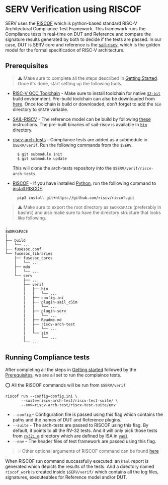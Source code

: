 # SERV Verification using RISCOF
SERV uses the [RISCOF](https://riscof.readthedocs.io/en/stable/index.html) which is python-based standard RISC-V Architectural Compliance Test Framework. This framework runs the Compliance tests in real-time on DUT and Reference and compare the signature results generated by both to decide if the tests are passed.
In our case, DUT is SERV core and reference is the [sail-riscv](https://github.com/riscv/sail-riscv), which is the golden model for the formal specification of RISC-V architecture.


## Prerequisites

> :warning: Make sure to complete all the steps described in [Getting Started](/README.md). Once     it's done, start setting up the following tools.

- [RISC-V GCC Toolchain](https://github.com/riscv-collab/riscv-gnu-toolchain) - Make sure to install toolchain for native [`32-bit`](https://github.com/riscv-collab/riscv-gnu-toolchain#:~:text=To%20build%20the%2032%2Dbit%20RV32GC%20toolchain%2C%20use%3A) build environment. Pre-build toolchain can also be downloaded from [here](https://github.com/riscv-collab/riscv-gnu-toolchain/releases/tag/2022.09.21). Once toolchain is build or downloaded, don't forget to add the `bin` directory to `$PATH` variable.
    
- [SAIL-RISCV](https://github.com/riscv/sail-riscv) - The reference model can be build by following [these](https://riscof.readthedocs.io/en/stable/installation.html#install-plugin-models) instructions. The pre-built binaries of sail-riscv is available in [`bin`](/verif/bin/) directory. 

- [riscv-arch-tests](https://github.com/riscv-non-isa/riscv-arch-test) - Compliance tests are added as a submodule in `$SERV/verif`. Run the following commands from the `$SERV`.
        
        $ git submodule init
        $ git submodule update
    This will clone the arch-tests repository into the `$SERV/verif/riscv-arch-tests`.
- [RISCOF](https://riscof.readthedocs.io/en/stable/installation.html#install-python) - If you have installed [Python](https://riscof.readthedocs.io/en/stable/installation.html#install-python), run the folllowing command to [install RISCOF](https://riscof.readthedocs.io/en/stable/installation.html#).

        pip3 install git+https://github.com/riscv/riscof.git

> :warning: Make sure to export the root directory as `$WORKSPACE` (preferably in bashrc) and also make sure to have the directory structure that looks like following.



    .
    $WORKSPACE
    |
    ├── build
    │   └── ...
    ├── fusesoc.conf
    └── fusesoc_libraries
        ├── fusesoc_cores
        │   └── ...
        ├── mdu
        │   └── ...
        └── serv
            ├── ...
            ├── verif
            |   ├── bin
            |   |   └── ...
            |   ├── config.ini
            |   ├── plugin-sail_cSim
            |   |   └── ...
            |   ├── plugin-serv
            |   |   └── ...
            |   ├── Readme.md
            |   ├── riscv-arch-test
            |   |   └── ...
            |   └── sim
            |       └── ...
            └── ...

## Running Compliance tests
After completing all the steps in [Getting started](/README.md) followed by the [Prerequisites](##Prerequisites), we are all set to run the complaince tests.

:o: All the RISCOF commands will be run from `$SERV/verif`

    riscof run --config=config.ini \
           --suite=riscv-arch-test/riscv-test-suite/ \
           --env=riscv-arch-test/riscv-test-suite/env

- `--config` - Configuration file is passed using this flag which contains the paths and the names of DUT and Reference plugins.
- `--suite` - The arch-tests are passed to RISCOF using this flag. By default, it points to all the RV-32 tests. And it will only pick those tests from [`rv32i_m`](/verif/riscv-arch-test/riscv-test-suite/rv32i_m/) directory which are defined by ISA in [`yaml`](/verif/plugin-serv/serv_isa.yaml)
- `--env` - The header files of test framework are passed using this flag.

> :bulb: Other optional arguments of RISCOF command can be found [here](https://riscof.readthedocs.io/en/stable/commands.html#run)

When RISCOF run command successfully executed: an `html` report is generated which depicts the results of the tests. And a directory named `riscof_work` is created inside `$SERV/verif/` which contains all the log files, signatures, executeables for Reference model and/or DUT.